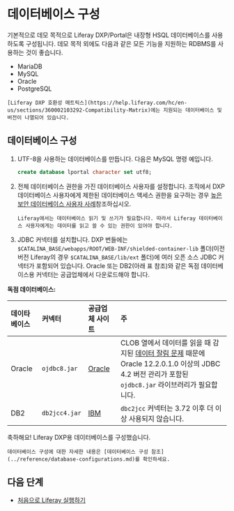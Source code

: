 # 데이터베이스 구성

기본적으로 데모 목적으로 Liferay DXP/Portal은 내장형 HSQL 데이터베이스를 사용하도록 구성됩니다. 데모 목적 외에도 다음과 같은 모든 기능을 지원하는 RDBMS를 사용하는 것이 좋습니다.

* MariaDB
* MySQL
* Oracle
* PostgreSQL

```{important}
[Liferay DXP 호환성 매트릭스](https://help.liferay.com/hc/en-us/sections/360002103292-Compatibility-Matrix)에는 지원되는 데이터베이스 및 버전이 나열되어 있습니다.
```

## 데이터베이스 구성

1. UTF-8을 사용하는 데이터베이스를 만듭니다. 다음은 MySQL 명령 예입니다.

    ```sql
    create database lportal character set utf8;
    ```

1. 전체 데이터베이스 권한을 가진 데이터베이스 사용자를 설정합니다. 조직에서 DXP 데이터베이스 사용자에게 제한된 데이터베이스 액세스 권한을 요구하는 경우 [높은 보안 데이터베이스 사용자 사례](../reference/database-configurations.md#high-security-database-user-practices)참조하십시오.

    ```{important}
    Liferay에서는 데이터베이스 읽기 및 쓰기가 필요합니다. 따라서 Liferay 데이터베이스 사용자에게는 데이터를 읽고 쓸 수 있는 권한이 있어야 합니다.
    ```

1. JDBC 커넥터를 설치합니다. DXP 번들에는 `$CATALINA_BASE/webapps/ROOT/WEB-INF/shielded-container-lib` 폴더(이전 버전 Liferay의 경우 `$CATALINA_BASE/lib/ext` 폴더)에 여러 오픈 소스 JDBC 커넥터가 포함되어 있습니다. Oracle 또는 DB2(아래 표 참조)와 같은 독점 데이터베이스용 커넥터는 공급업체에서 다운로드해야 합니다.

**독점 데이터베이스:**

| 데이타베이스 | 커넥터           | 공급업체 사이트                                    | 주                                                                                                                                                        |
|:------ |:------------- |:------------------------------------------- |:-------------------------------------------------------------------------------------------------------------------------------------------------------- |
| Oracle | `ojdbc8.jar`  | [Oracle](https://www.oracle.com/index.html) | CLOB 열에서 데이터를 읽을 때 감지된 [데이터 잘림 문제](https://issues.liferay.com/browse/LPS-79229) 때문에 Oracle 12.2.0.1.0 이상의 JDBC 4.2 버전 관리가 포함된 `ojdbc8.jar` 라이브러리가 필요합니다. |
| DB2    | `db2jcc4.jar` | [IBM](https://www.ibm.com/)                 | `dbc2jcc` 커넥터는 3.72 이후 더 이상 사용되지 않습니다.                                                                                                                   |

축하해요! Liferay DXP용 데이터베이스를 구성했습니다.

```{note}
데이터베이스 구성에 대한 자세한 내용은 [데이터베이스 구성 참조](../reference/database-configurations.md)를 확인하세요.
```

## 다음 단계

* [처음으로 Liferay 실행하기](./running-liferay-for-the-first-time.md)
